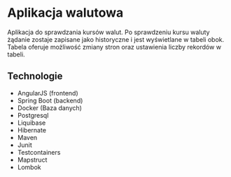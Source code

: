 # Aplikacja walutowa

Aplikacja do sprawdzania kursów walut. Po sprawdzeniu kursu waluty żądanie zostaje zapisane
jako historyczne i jest wyświetlane w tabeli obok. Tabela oferuje możliwość zmiany stron oraz ustawienia liczby rekordów w tabeli.

## Technologie
- AngularJS (frontend)
- Spring Boot (backend)
- Docker (Baza danych)
- Postgresql
- Liquibase
- Hibernate
- Maven
- Junit
- Testcontainers
- Mapstruct
- Lombok